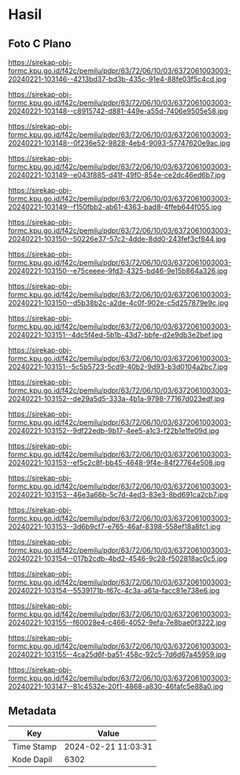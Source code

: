 # Hasil

## Foto C Plano

https://sirekap-obj-formc.kpu.go.id/f42c/pemilu/pdpr/63/72/06/10/03/6372061003003-20240221-103146--4213bd37-bd3b-435c-91e4-88fe03f5c4cd.jpg

https://sirekap-obj-formc.kpu.go.id/f42c/pemilu/pdpr/63/72/06/10/03/6372061003003-20240221-103148--c8915742-d881-449e-a55d-7406e9505e58.jpg

https://sirekap-obj-formc.kpu.go.id/f42c/pemilu/pdpr/63/72/06/10/03/6372061003003-20240221-103148--0f236e52-9828-4eb4-9093-57747620e9ac.jpg

https://sirekap-obj-formc.kpu.go.id/f42c/pemilu/pdpr/63/72/06/10/03/6372061003003-20240221-103149--e043f885-d41f-49f0-854e-ce2dc46ed6b7.jpg

https://sirekap-obj-formc.kpu.go.id/f42c/pemilu/pdpr/63/72/06/10/03/6372061003003-20240221-103149--f150fbb2-ab61-4363-bad8-4ffeb644f055.jpg

https://sirekap-obj-formc.kpu.go.id/f42c/pemilu/pdpr/63/72/06/10/03/6372061003003-20240221-103150--50226e37-57c2-4dde-8dd0-243fef3cf844.jpg

https://sirekap-obj-formc.kpu.go.id/f42c/pemilu/pdpr/63/72/06/10/03/6372061003003-20240221-103150--e75ceeee-9fd3-4325-bd46-9e15b864a326.jpg

https://sirekap-obj-formc.kpu.go.id/f42c/pemilu/pdpr/63/72/06/10/03/6372061003003-20240221-103150--d5b38b2c-a2de-4c0f-902e-c5d257879e9c.jpg

https://sirekap-obj-formc.kpu.go.id/f42c/pemilu/pdpr/63/72/06/10/03/6372061003003-20240221-103151--4dc5f4ed-5b1b-43d7-bbfe-d2e9db3e2bef.jpg

https://sirekap-obj-formc.kpu.go.id/f42c/pemilu/pdpr/63/72/06/10/03/6372061003003-20240221-103151--5c5b5723-5cd9-40b2-9d93-b3d0104a2bc7.jpg

https://sirekap-obj-formc.kpu.go.id/f42c/pemilu/pdpr/63/72/06/10/03/6372061003003-20240221-103152--de29a5d5-333a-4b1a-9798-77167d023edf.jpg

https://sirekap-obj-formc.kpu.go.id/f42c/pemilu/pdpr/63/72/06/10/03/6372061003003-20240221-103152--9df22edb-9b17-4ee5-a1c3-f22b1e1fe09d.jpg

https://sirekap-obj-formc.kpu.go.id/f42c/pemilu/pdpr/63/72/06/10/03/6372061003003-20240221-103153--ef5c2c8f-bb45-4648-9f4e-84f27764e508.jpg

https://sirekap-obj-formc.kpu.go.id/f42c/pemilu/pdpr/63/72/06/10/03/6372061003003-20240221-103153--46e3a66b-5c7d-4ed3-83e3-8bd691ca2cb7.jpg

https://sirekap-obj-formc.kpu.go.id/f42c/pemilu/pdpr/63/72/06/10/03/6372061003003-20240221-103153--3d6b9cf7-e765-46af-8398-558ef18a8fc1.jpg

https://sirekap-obj-formc.kpu.go.id/f42c/pemilu/pdpr/63/72/06/10/03/6372061003003-20240221-103154--017b2cdb-4bd2-4546-9c28-f502818ac0c5.jpg

https://sirekap-obj-formc.kpu.go.id/f42c/pemilu/pdpr/63/72/06/10/03/6372061003003-20240221-103154--5539171b-f67c-4c3a-a61a-facc81e738e6.jpg

https://sirekap-obj-formc.kpu.go.id/f42c/pemilu/pdpr/63/72/06/10/03/6372061003003-20240221-103155--f60028e4-c466-4052-9efa-7e8bae0f3222.jpg

https://sirekap-obj-formc.kpu.go.id/f42c/pemilu/pdpr/63/72/06/10/03/6372061003003-20240221-103155--4ca25d6f-ba51-458c-92c5-7d6d67a45959.jpg

https://sirekap-obj-formc.kpu.go.id/f42c/pemilu/pdpr/63/72/06/10/03/6372061003003-20240221-103147--81c4532e-20f1-4868-a830-46fafc5e88a0.jpg


## Metadata

| Key        | Value               |
| ---------- | ------------------- |
| Time Stamp | 2024-02-21 11:03:31 |
| Kode Dapil | 6302                |



